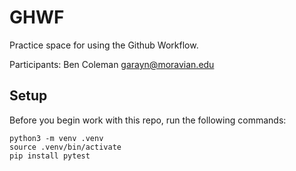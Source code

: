 
# GHWF

Practice space for using the Github Workflow.

Participants:
Ben Coleman
garayn@moravian.edu

## Setup

Before you begin work with this repo, run the following commands:

```
python3 -m venv .venv
source .venv/bin/activate
pip install pytest
```
